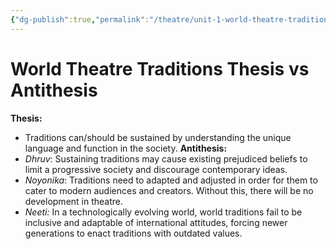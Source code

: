 ```yaml
---
{"dg-publish":true,"permalink":"/theatre/unit-1-world-theatre-traditions/15-07-2022-world-theatre-traditions-thesis-and-antithesis/","dgHomeLink":true,"dgPassFrontmatter":false,"dgShowLocalGraph":true}
---
```


# World Theatre Traditions Thesis vs Antithesis


**Thesis:**
- Traditions can/should be sustained by understanding the unique language and function in the society.
**Antithesis:**
- _Dhruv_: Sustaining traditions may cause existing prejudiced beliefs to limit a progressive society and discourage contemporary ideas.
- _Noyonika_: Traditions need to adapted and adjusted in order for them to cater to modern audiences and creators. Without this, there will be no development in theatre. 
- *Neeti:* In a technologically evolving world, world traditions fail to be inclusive and adaptable of international attitudes, forcing newer generations to enact traditions with outdated values.
